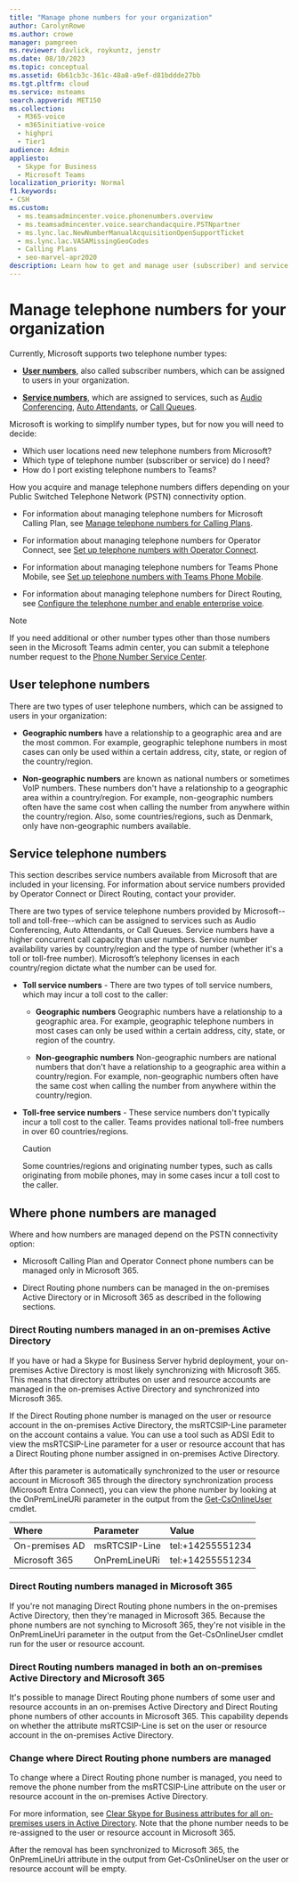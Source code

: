 ```yaml
---
title: "Manage phone numbers for your organization"
author: CarolynRowe
ms.author: crowe
manager: pamgreen
ms.reviewer: davlick, roykuntz, jenstr
ms.date: 08/10/2023
ms.topic: conceptual
ms.assetid: 6b61cb3c-361c-48a8-a9ef-d81bddde27bb
ms.tgt.pltfrm: cloud
ms.service: msteams
search.appverid: MET150
ms.collection: 
  - M365-voice
  - m365initiative-voice
  - highpri
  - Tier1
audience: Admin
appliesto: 
  - Skype for Business
  - Microsoft Teams
localization_priority: Normal
f1.keywords:
- CSH
ms.custom: 
  - ms.teamsadmincenter.voice.phonenumbers.overview
  - ms.teamsadmincenter.voice.searchandacquire.PSTNpartner
  - ms.lync.lac.NewNumberManualAcquisitionOpenSupportTicket
  - ms.lync.lac.VASAMissingGeoCodes
  - Calling Plans
  - seo-marvel-apr2020
description: Learn how to get and manage user (subscriber) and service (toll and toll-free) telephone numbers for Microsoft Teams for your organization.
---
```


# Manage telephone numbers for your organization

Currently, Microsoft supports two telephone number types: 

- [**User numbers**](#user-telephone-numbers), also called subscriber numbers, which can be assigned to users in your organization.

- [**Service numbers**](#service-telephone-numbers), which are assigned to services, such as [Audio Conferencing](deploy-audio-conferencing-teams-landing-page.md), [Auto Attendants](plan-auto-attendant-call-queue.md), or [Call Queues](plan-auto-attendant-call-queue.md).

Microsoft is working to simplify number types, but for now you will need to decide:

- Which user locations need new telephone numbers from Microsoft?
- Which type of telephone number (subscriber or service) do I need?
- How do I port existing telephone numbers to Teams?

How you acquire and manage telephone numbers differs depending on your Public Switched Telephone Network (PSTN) connectivity option.

- For information about managing telephone numbers for Microsoft Calling Plan, see [Manage telephone numbers for Calling Plans](manage-phone-numbers-for-your-organization/manage-phone-numbers-for-your-organization.md).

- For information about managing telephone numbers for Operator Connect, see [Set up telephone numbers with Operator Connect](operator-connect-configure.md#set-up-phone-numbers).

- For information about managing telephone numbers for Teams Phone Mobile, see [Set up telephone numbers with Teams Phone Mobile](operator-connect-mobile-configure.md#step-2-manage-phone-numbers).

- For information about managing telephone numbers for Direct Routing, see [Configure the telephone number and enable enterprise voice](direct-routing-enable-users.md#configure-the-phone-number-and-enable-enterprise-voice).




> [!NOTE]
> If you need additional or other number types other than those numbers seen in the Microsoft Teams admin center, you can submit a telephone number request to the [Phone Number Service Center](https://pstnsd.powerappsportals.com/).

## User telephone numbers

There are two types of user telephone numbers, which can be assigned to users in your organization:  
    
- **Geographic numbers** have a relationship to a geographic area and are the most common. For example, geographic telephone numbers in most cases can only be used within a certain address, city, state, or region of the country/region.
    
- **Non-geographic numbers** are known as national numbers or sometimes VoIP numbers. These numbers don't have a relationship to a geographic area within a country/region. For example, non-geographic numbers often have the same cost when calling the number from anywhere within the country/region. Also, some countries/regions, such as Denmark, only have non-geographic numbers available.


## Service telephone numbers  

This section describes service numbers available from Microsoft that are included in your licensing. For information about service numbers provided by Operator Connect or Direct Routing, contact your provider. 

There are two types of service telephone numbers provided by Microsoft--toll and toll-free--which can be assigned to services such as Audio Conferencing, Auto Attendants, or Call Queues. Service numbers have a higher concurrent call capacity than user numbers. Service number availability varies by country/region and the type of number (whether it's a toll or toll-free number). Microsoft’s telephony licenses in each country/region dictate what the number can be used for.
    
 - **Toll service numbers** - There are two types of toll service numbers, which may incur a toll cost to the caller:
    
   - **Geographic numbers** Geographic numbers have a relationship to a geographic area. For example, geographic telephone numbers in most cases can only be used within a certain address, city, state, or region of the country.
        
   - **Non-geographic numbers** Non-geographic numbers are national numbers that don't have a relationship to a geographic area within a country/region. For example, non-geographic numbers often have the same cost when calling the number from anywhere within the country/region.
   
- **Toll-free service numbers** - These service numbers don't typically incur a toll cost to the caller. Teams provides national toll-free numbers in over 60 countries/regions.
    
    > [!CAUTION]
    > Some countries/regions and originating number types, such as calls originating from mobile phones, may in some cases incur a toll cost to the caller. 

## Where phone numbers are managed

Where and how numbers are managed depend on the PSTN connectivity option:

- Microsoft Calling Plan and Operator Connect phone numbers can be managed only in Microsoft 365.

- Direct Routing phone numbers can be managed in the on-premises Active Directory or in Microsoft 365 as described in the following sections.

### Direct Routing numbers managed in an on-premises Active Directory

If you have or had a Skype for Business Server hybrid deployment,
your on-premises Active Directory is most likely synchronizing with Microsoft 365. This means that directory attributes on user and resource accounts are managed in the on-premises Active Directory and synchronized into Microsoft 365.

If the Direct Routing phone number is managed on the user or resource account in the on-premises Active Directory, the msRTCSIP-Line parameter on the account contains a value. You can use a tool such as ADSI Edit to view the msRTCSIP-Line parameter for a user or resource account that has a Direct Routing phone number assigned in on-premises Active Directory.   

After this parameter is automatically synchronized to the user or resource account in Microsoft 365 through the directory synchronization process (Microsoft Entra Connect), you can view the phone number by looking at the OnPremLineURi parameter in the output from the [Get-CsOnlineUser](/powershell/module/skype/get-csonlineuser) cmdlet.

| Where | Parameter | Value |
| :------------| :-------| :---------|
| On-premises AD | msRTCSIP-Line | tel:+14255551234 |
| Microsoft 365 | OnPremLineURi | tel:+14255551234 |

### Direct Routing numbers managed in Microsoft 365

If you're not managing Direct Routing phone numbers in the on-premises Active Directory, then they're managed in Microsoft 365. Because the phone numbers are not synching to Microsoft 365, they're not visible in the OnPremLineUri parameter in the output from the Get-CsOnlineUser cmdlet  run for the user or resource account.

### Direct Routing numbers managed in both an on-premises Active Directory and Microsoft 365

It's possible to manage Direct Routing phone numbers of some user and resource accounts in an on-premises Active Directory and Direct Routing phone numbers of other accounts in Microsoft 365. This capability depends on whether the attribute msRTCSIP-Line is set on the user or resource account in the on-premises Active Directory.    

### Change where Direct Routing phone numbers are managed

To change where a Direct Routing phone number is managed, you need to remove the phone number from the msRTCSIP-Line attribute on the user or resource account in the on-premises Active Directory.   

For more information, see [Clear Skype for Business attributes for all on-premises users in Active Directory](/skypeforbusiness/hybrid/cloud-consolidation-managing-attributes#method-2---clear-skype-for-business-attributes-for-all-on-premises-users-in-active-directory.md). Note that the phone number needs to be re-assigned to the user or resource account in Microsoft 365.

After the removal has been synchronized to Microsoft 365, the OnPremLineUri attribute in the output from Get-CsOnlineUser on the user or resource account will be empty. 
